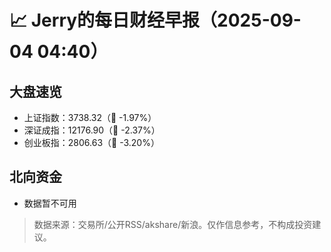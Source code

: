 # 📈 Jerry的每日财经早报（2025-09-04 04:40）

## 大盘速览
- 上证指数：3738.32（🔻 -1.97%）
- 深证成指：12176.90（🔻 -2.37%）
- 创业板指：2806.63（🔻 -3.20%）

## 北向资金
- 数据暂不可用

> 数据来源：交易所/公开RSS/akshare/新浪。仅作信息参考，不构成投资建议。
